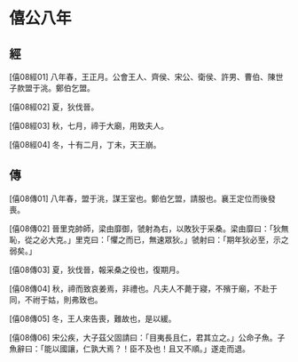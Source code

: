 # 僖公八年

## 經 <a name="05Xi08Jing"></a>

<a name="05Xi08Jing01">[僖08經01]</a> 八年春，王正月。公會王人、齊侯、宋公、衛侯、許男、曹伯、陳世子款盟于洮。鄭伯乞盟。

<a name="05Xi08Jing02">[僖08經02]</a> 夏，狄伐晉。

<a name="05Xi08Jing03">[僖08經03]</a> 秋，七月，禘于大廟，用致夫人。

<a name="05Xi08Jing04">[僖08經04]</a> 冬，十有二月，丁未，天王崩。

## 傳 <a name="05Xi08Zhuan"></a>

<a name="05Xi08Zhuan01">[僖08傳01]</a> 八年春，盟于洮，謀王室也。鄭伯乞盟，請服也。襄王定位而後發喪。

<a name="05Xi08Zhuan02">[僖08傳02]</a> 晉里克帥師，梁由靡御，虢射為右，以敗狄于采桑。梁由靡曰：「狄無恥，從之必大克。」里克曰：「懼之而已，無速眾狄。」虢射曰：「期年狄必至，示之弱矣。」

<a name="05Xi08Zhuan03">[僖08傳03]</a> 夏，狄伐晉，報采桑之役也，復期月。

<a name="05Xi08Zhuan04">[僖08傳04]</a> 秋，禘而致哀姜焉，非禮也。凡夫人不薨于寢，不殯于廟，不赴于同，不祔于姑，則弗致也。

<a name="05Xi08Zhuan05">[僖08傳05]</a> 冬，王人來告喪，難故也，是以緩。

<a name="05Xi08Zhuan06">[僖08傳06]</a> 宋公疾，大子茲父固請曰：「目夷長且仁，君其立之。」公命子魚。子魚辭曰：「能以國讓，仁孰大焉？！臣不及也！且又不順。」遂走而退。


